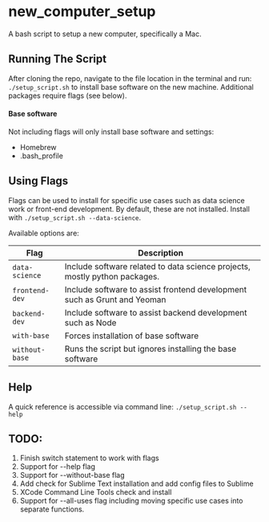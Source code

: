 # new_computer_setup
A bash script to setup a new computer, specifically a Mac.


## Running The Script
After cloning the repo, navigate to the file location in the terminal and run: `./setup_script.sh` to install base software on the new machine.  Additional packages require flags (see below). 


#### Base software
Not including flags will only install base software and settings:

* Homebrew
* .bash_profile


## Using Flags
Flags can be used to install for specific use cases such as data science work or front-end development.  By default, these are not installed.  Install with `./setup_script.sh --data-science`.

Available options are:

|Flag          |Description                                                               |
|--------------|--------------------------------------------------------------------------|
|`data-science`|Include software related to data science projects, mostly python packages.|
|`frontend-dev`|Include software to assist frontend development such as Grunt and Yeoman  |
|`backend-dev` |Include software to assist backend development such as Node               |
|`with-base`   |Forces installation of base software                                      |
|`without-base`|Runs the script but ignores installing the base software                  |


## Help
A quick reference is accessible via command line: `./setup_script.sh --help`


## TODO:
1. Finish switch statement to work with flags
2. Support for --help flag
3. Support for --without-base flag
4. Add check for Sublime Text installation and add config files to Sublime
5. XCode Command Line Tools check and install
6. Support for --all-uses flag including moving specific use cases into separate functions.
